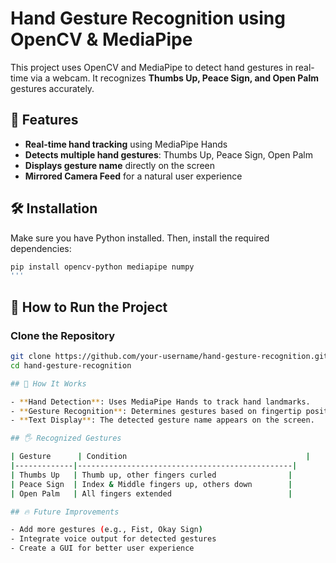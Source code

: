 # Hand Gesture Recognition using OpenCV & MediaPipe

This project uses OpenCV and MediaPipe to detect hand gestures in real-time via a webcam. It recognizes **Thumbs Up, Peace Sign, and Open Palm** gestures accurately.

## 🚀 Features
- **Real-time hand tracking** using MediaPipe Hands  
- **Detects multiple hand gestures**: Thumbs Up, Peace Sign, Open Palm  
- **Displays gesture name** directly on the screen  
- **Mirrored Camera Feed** for a natural user experience  

## 🛠 Installation
Make sure you have Python installed. Then, install the required dependencies:

```bash
pip install opencv-python mediapipe numpy
'''
```
## 🎯 How to Run the Project

### Clone the Repository
```bash
git clone https://github.com/your-username/hand-gesture-recognition.git
cd hand-gesture-recognition

## 📌 How It Works

- **Hand Detection**: Uses MediaPipe Hands to track hand landmarks.  
- **Gesture Recognition**: Determines gestures based on fingertip positions.  
- **Text Display**: The detected gesture name appears on the screen.  

## 🖐 Recognized Gestures

| Gesture      | Condition                                        |
|-------------|------------------------------------------------|
| Thumbs Up   | Thumb up, other fingers curled                |
| Peace Sign  | Index & Middle fingers up, others down        |
| Open Palm   | All fingers extended                          |

## 🔥 Future Improvements

- Add more gestures (e.g., Fist, Okay Sign)  
- Integrate voice output for detected gestures  
- Create a GUI for better user experience  


